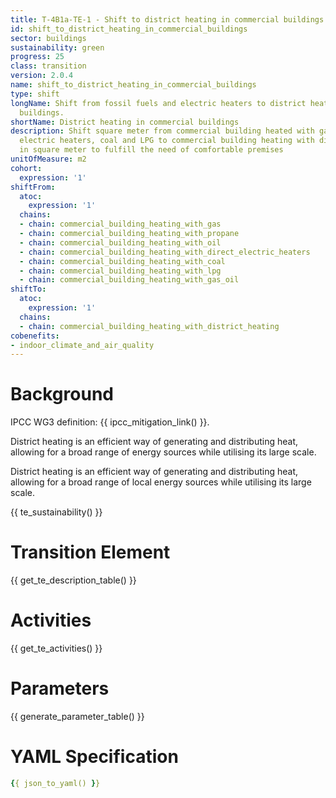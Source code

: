 ```yaml
---
title: T-4B1a-TE-1 - Shift to district heating in commercial buildings
id: shift_to_district_heating_in_commercial_buildings
sector: buildings
sustainability: green
progress: 25
class: transition
version: 2.0.4
name: shift_to_district_heating_in_commercial_buildings
type: shift
longName: Shift from fossil fuels and electric heaters to district heating in commercial
  buildings.
shortName: District heating in commercial buildings
description: Shift square meter from commercial building heated with gas, oil, direct
  electric heaters, coal and LPG to commercial building heating with district heating
  in square meter to fulfill the need of comfortable premises
unitOfMeasure: m2
cohort:
  expression: '1'
shiftFrom:
  atoc:
    expression: '1'
  chains:
  - chain: commercial_building_heating_with_gas
  - chain: commercial_building_heating_with_propane
  - chain: commercial_building_heating_with_oil
  - chain: commercial_building_heating_with_direct_electric_heaters
  - chain: commercial_building_heating_with_coal
  - chain: commercial_building_heating_with_lpg
  - chain: commercial_building_heating_with_gas_oil
shiftTo:
  atoc:
    expression: '1'
  chains:
  - chain: commercial_building_heating_with_district_heating
cobenefits:
- indoor_climate_and_air_quality
---
```

# Background

IPCC WG3 definition: {{ ipcc_mitigation_link() }}.

District heating is an efficient way of generating and distributing heat, allowing for a broad range of energy sources while utilising its large scale.

District heating is an efficient way of generating and distributing heat, allowing for a broad range of local energy sources while utilising its large scale.


{{ te_sustainability() }}

# Transition Element

{{ get_te_description_table() }}




# Activities

{{ get_te_activities() }}


# Parameters

{{ generate_parameter_table() }}


# YAML Specification

```yaml
{{ json_to_yaml() }}
```
